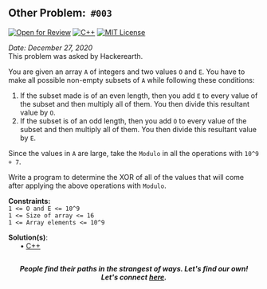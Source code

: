 Other Problem: &nbsp;`#003`
------------
[![Open for Review](https://img.shields.io/badge/open-for%20reviews-brightgreen?style=plastic)](https://github.com/Shivam010/daily-coding-problem/issues)
[![C++](https://img.shields.io/badge/solution-C++-brightgreen?style=plastic)](./code.cpp)
[![MIT License](https://img.shields.io/github/license/Shivam010/daily-coding-problem?style=plastic)](https://github.com/Shivam010/daily-coding-problem/blob/master/LICENSE)

_Date: December 27, 2020_<br>
This problem was asked by Hackerearth.

You are given an array `A` of integers and two values `O` and `E`. You have to 
make all possible non-empty subsets of `A` while following these conditions:

1. If the subset made is of an even length, then you add `E` to every value 
of the subset and then multiply all of them. You then divide this resultant 
value by `O`.
2. If the subset is of an odd length, then you add `O` to every value of the 
subset and then multiply all of them. You then divide this resultant value 
by `E`.

Since the values in `A` are large, take the `Modulo` in all the operations 
with `10^9 + 7`.

Write a program to determine the XOR of all of the values that will come 
after applying the above operations with `Modulo`.

**Constraints:**<br/>
`1 <= O and E <= 10^9` <br/>
`1 <= Size of array <= 16` <br/>
`1 <= Array elements <= 10^9` <br/>

**Solution(s)**:<br/>
    &nbsp;&nbsp;&nbsp;&nbsp;&nbsp;
    • [C++](code.cpp)<br>

[]()
-----
<p align="center">
    <b><i>
        People find their paths in the strangest of ways. Let's find our own! <br>
        Let's connect <a href="https://shivam010.in">here</a>.
    </i></b>
</p>
